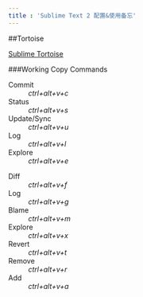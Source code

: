 ```yaml
---
title : 'Sublime Text 2 配置&使用备忘'
---
```

##Tortoise

[Sublime Tortoise](http://wbond.net/sublime_packages/tortoise#Installation )

###Working Copy Commands
<dl>
	<dt>Commit</dt>
	<dd>
		<em>ctrl+alt+v+c</em>
	</dd>
	<dt>Status</dt>
	<dd>
		<em>ctrl+alt+v+s</em>
	</dd>
	<dt>Update/Sync</dt>
	<dd>
		<em>ctrl+alt+v+u</em>
	</dd>
	<dt>Log</dt>
	<dd>
		<em>ctrl+alt+v+l</em>
	</dd>
	<dt>Explore</dt>
	<dd>
		<em>ctrl+alt+v+e</em>
	</dd>
</dl>
<dl>
	<dt>Diff</dt>
	<dd>
		<em>ctrl+alt+v+f</em>
	</dd>
	<dt>Log</dt>
	<dd>
		<em>ctrl+alt+v+g</em>
	</dd>
	<dt>Blame</dt>
	<dd>
		<em>ctrl+alt+v+m</em>
	</dd>
	<dt>Explore</dt>
	<dd>
		<em>ctrl+alt+v+x</em>
	</dd>
	<dt>Revert</dt>
	<dd>
		<em>ctrl+alt+v+t</em>
	</dd>
	<dt>Remove</dt>
	<dd>
		<em>ctrl+alt+v+r</em>
	</dd>
	<dt>Add</dt>
	<dd>
		<em>ctrl+alt+v+a</em>
	</dd>
</dl>